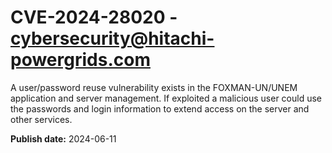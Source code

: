 # CVE-2024-28020 - cybersecurity@hitachi-powergrids.com

A user/password reuse vulnerability exists in the FOXMAN-UN/UNEM  application and server management. If exploited a malicious user 
could use the passwords and login information to extend access on 
the server and other services.

**Publish date:** 2024-06-11
